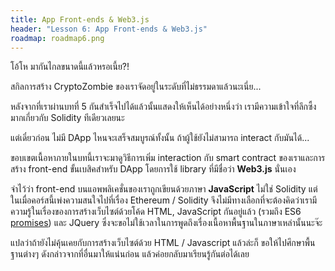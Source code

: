 ```yaml
---
title: App Front-ends & Web3.js
header: "Lesson 6: App Front-ends & Web3.js"
roadmap: roadmap6.png
---
```


โอ้โห มากันไกลขนาดนี้แล้วหรอเนี้ย?!

สกิลการสร้าง CryptoZombie ของเราจัดอยู่ในระดับที่ไม่ธรรมดาแล้วนะเนี่ย...

หลังจากที่เราผ่านบทที่ 5 กันสำเร็จไปได้แล้วนั้นแสดงให้เห็นได้อย่างหนึ่งว่า เรามีความเข้าใจที่ลึกซึ้งมากเกี่ยวกับ Solidity ทีเดียวเลยนะ

แต่เดี๋ยวก่อน ไม่มี DApp ไหนจะเสร็จสมบูรณ์ทั้งนั้น ถ้าผู้ใช้ยังไม่สามารถ interact กับมันได้...

ขอบเขตเนื้อหาภายในบทนี้เราจะมาดูวิธีการเพิ่ม interaction กับ smart contract ของเราและการสร้าง front-end ขั้นเบสิคสำหรับ DApp โดยการใช้ library ที่มีชื่อว่า **Web3.js** นั่นเอง

จำไว้ว่า front-end บนแอพพลิเคชั่นของเราถูกเขียนด้วยภาษา **JavaScript** ไม่ใช่ Solidity แต่ในเมื่อคอร์สนี้เพ่งความสนใจไปที่เรื่อง Ethereum / Solidity จึงไม่มีทางเลือกที่จะต้องคิดว่าเรามีความรู้ในเรื่องของการสร้างเว็บไซต์ด้วยโค้ด HTML, JavaScript กันอยู่แล้ว (รวมถึง ES6 <a href="https://developers.google.com/web/fundamentals/primers/promises" target=_blank>promises</a>) และ JQuery ซึ่งจะขอไม่ใช้เวลาในการพูดถึงเรื่องเนื้อหาพื้นฐานในภาษาเหล่านั้นนะจ๊ะ

แปลว่าถ้ายังไม่คุ้นเคยกับการสร้างเว็บไซต์ด้วย HTML / Javascript แล้วล่ะก็ ขอให้ไปศึกษาพื้นฐานต่างๆ ดังกล่าวจากที่อื่นมาให้แน่นก่อน แล้วค่อยกลับมาเรียนรู้กันต่อได้เลย
